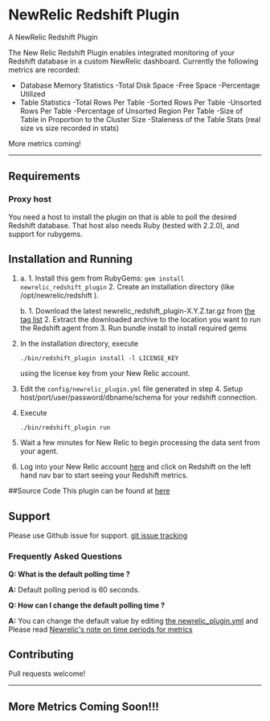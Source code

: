 NewRelic Redshift Plugin
========================


A NewRelic Redshift Plugin

The New Relic Redshift Plugin enables integrated monitoring of your Redshift database in a custom NewRelic dashboard. Currently the following metrics are recorded:

* Database Memory Statistics 
	-Total Disk Space
	-Free Space
	-Percentage Utilized
* Table Statistics
	-Total Rows Per Table
	-Sorted Rows Per Table
	-Unsorted Rows Per Table
	-Percentage of Unsorted Region Per Table
	-Size of Table in Proportion to the Cluster Size
	-Staleness of the Table Stats (real size vs size recorded in stats)

More metrics coming! 

----
## Requirements



### Proxy host

You need a host to install the plugin on that is able to poll the desired Redshift database. That
host also needs Ruby (tested with 2.2.0), and support for rubygems.


## Installation and Running

1. 
	a. 	1. Install this gem from RubyGems:
      ```gem install newrelic_redshift_plugin```
		2. Create an installation directory (like /opt/newrelic/redshift ).

	b. 	1. Download the latest newrelic_redshift_plugin-X.Y.Z.tar.gz from [the tag list](https://github.com/ChiragKParmar/newrelic_redshift_plugin/tags)
		2. Extract the downloaded archive to the location you want to run the Redshift agent from
		3. Run bundle install to install required gems

2. In the installation directory, execute

      ```./bin/redshift_plugin install -l LICENSE_KEY```

   using the license key from your New Relic account.
3. Edit the `config/newrelic_plugin.yml` file generated in step 4. Setup host/port/user/password/dbname/schema for your redshift connection.
4. Execute

      ```./bin/redshift_plugin run```
5. Wait a few minutes for New Relic to begin processing the data sent from your agent.

6. Log into your New Relic account [here](http://newrelic.com) and click on Redshift on the left hand nav bar to start seeing your Redshift metrics.


##Source Code
This plugin can be found at [here](https://github.com/ChiragKParmar/newrelic_redshift_plugin/)


## Support

Please use Github issue for support. [git issue tracking](https://github.com/ChiragKParmar/newrelic_redshift_plugin/issues)


### Frequently Asked Questions

**Q: What is the default polling time ?**

**A:** Default polling period is 60 seconds.

**Q: How can I change the default polling time ?**

**A:** You can change the default value by editing [the newrelic_plugin.yml](https://github.com/ChiragKParmar/newrelic_redshift_plugin/blob/master/config/newrelic_plugin_template.yml#L12) and 
Please read [Newrelic's note on time periods for metrics](https://docs.newrelic.com/docs/plugins/plugin-developer-resources/developer-reference/metric-data-plugin-api#metric_duration)


## Contributing

Pull requests welcome!


----
## More Metrics Coming Soon!!!


